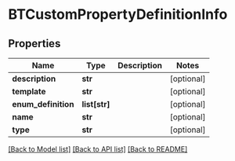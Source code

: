 # BTCustomPropertyDefinitionInfo

## Properties
Name | Type | Description | Notes
------------ | ------------- | ------------- | -------------
**description** | **str** |  | [optional] 
**template** | **str** |  | [optional] 
**enum_definition** | **list[str]** |  | [optional] 
**name** | **str** |  | [optional] 
**type** | **str** |  | [optional] 

[[Back to Model list]](../README.md#documentation-for-models) [[Back to API list]](../README.md#documentation-for-api-endpoints) [[Back to README]](../README.md)


